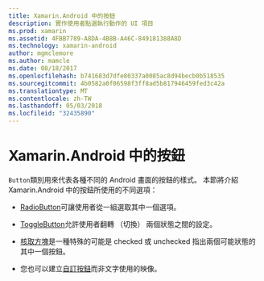 ```yaml
---
title: Xamarin.Android 中的按鈕
description: 實作使用者點選執行動作的 UI 項目
ms.prod: xamarin
ms.assetid: 4FBB7789-A8DA-4B8B-A46C-849181388A8D
ms.technology: xamarin-android
author: mgmclemore
ms.author: mamcle
ms.date: 08/18/2017
ms.openlocfilehash: b741683d7dfe80337a0085ac8d94becb0b518535
ms.sourcegitcommit: 4b0582a0f06598f3ff8ad5b817946459fed3c42a
ms.translationtype: MT
ms.contentlocale: zh-TW
ms.lasthandoff: 05/03/2018
ms.locfileid: "32435890"
---
```

# <a name="buttons-in-xamarinandroid"></a>Xamarin.Android 中的按鈕

`Button`類別用來代表各種不同的 Android 畫面的按鈕的樣式。 本節將介紹 Xamarin.Android 中的按鈕所使用的不同選項：

-   [RadioButton](~/android/user-interface/controls/buttons/radio-button.md)可讓使用者從一組選取其中一個選項。

-   [ToggleButton](~/android/user-interface/controls/buttons/toggle-button.md)允許使用者翻轉 （切換） 兩個狀態之間的設定。

-   [核取方塊](~/android/user-interface/controls/buttons/check-box.md)是一種特殊的可能是 checked 或 unchecked 指出兩個可能狀態的其中一個按鈕。

-   您也可以建立[自訂按鈕](~/android/user-interface/controls/buttons/custom-button.md)而非文字使用的映像。
